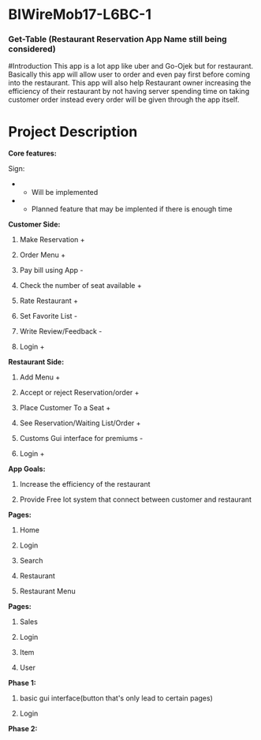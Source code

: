 # BIWireMob17-L6BC-1

### Get-Table (Restaurant Reservation App Name still being considered)

#Introduction
This app is a Iot app like uber and Go-Ojek but for restaurant. Basically this app will allow user to order and even pay first before coming into the restaurant. This app will also help Restaurant owner increasing the efficiency of their restaurant by not having server spending time on taking customer order instead every order will be given through the app itself.

# Project Description 
**Core features:**

Sign:

* + Will be implemented
* - Planned feature that may be implented if there is enough time

__Customer Side:__

1. Make Reservation +

2. Order Menu +

3. Pay bill using App -

4. Check the number of seat available +

5. Rate Restaurant +

6. Set Favorite List -

7. Write Review/Feedback -

8. Login +
 
__Restaurant Side:__

1. Add Menu +

2. Accept or reject Reservation/order +

3. Place Customer To a Seat +

4. See Reservation/Waiting List/Order +

5. Customs Gui interface for premiums -

6. Login +

__App Goals:__

1. Increase the efficiency of the restaurant

2. Provide Free Iot system that connect between customer and restaurant

__Pages:__

1. Home

2. Login

3. Search

4. Restaurant

5. Restaurant Menu 

__Pages:__

1. Sales

2. Login

3. Item

4. User  

__Phase 1:__

1. basic gui interface(button that's only lead to certain pages)

2. Login 

__Phase 2:__

